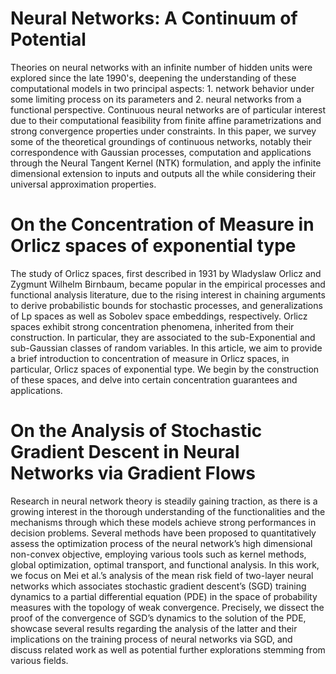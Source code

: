 # Neural Networks: A Continuum of Potential

Theories on neural networks with an infinite number of hidden units were explored since the late 1990's, deepening the understanding of these computational models in two principal aspects: 1. network behavior under some limiting process on its parameters and 2. neural networks from a functional perspective. Continuous neural networks are of particular interest due to their computational feasibility from finite affine parametrizations and strong convergence properties under constraints. In this paper, we survey some of the theoretical groundings of continuous networks, notably their correspondence with Gaussian processes, computation and applications through the Neural Tangent Kernel (NTK) formulation, and apply the infinite dimensional extension to inputs and outputs all the while considering their universal approximation properties.

# On the Concentration of Measure in Orlicz spaces of exponential type

The study of Orlicz spaces, first described in 1931 by Wladyslaw Orlicz and Zygmunt Wilhelm Birnbaum, became popular in the empirical processes and functional analysis literature, due to the rising interest in chaining arguments to derive probabilistic bounds for stochastic processes, and generalizations of Lp spaces as well as Sobolev space embeddings, respectively. Orlicz spaces exhibit strong concentration phenomena, inherited from their construction. In particular, they are associated to the sub-Exponential and sub-Gaussian classes of random variables. In this article, we aim to provide a brief introduction to concentration of measure in Orlicz spaces, in particular, Orlicz spaces of exponential type. We begin by the construction of these spaces, and delve into certain concentration guarantees and applications.

# On the Analysis of Stochastic Gradient Descent in Neural Networks via Gradient Flows

Research in neural network theory is steadily gaining traction, as there is a growing interest in the thorough understanding of the functionalities and the mechanisms through which these models achieve strong performances in decision problems. Several methods have been proposed to quantitatively assess the optimization process of the neural network’s high dimensional non-convex objective, employing various tools such as kernel methods, global optimization, optimal transport, and functional analysis. In this work, we focus on Mei et al.’s analysis of the mean risk field of two-layer neural networks which associates stochastic gradient descent’s (SGD) training dynamics to a partial differential equation (PDE) in the space of probability measures with the topology of weak convergence. Precisely, we dissect the proof of the convergence of SGD’s dynamics to the solution of the PDE, showcase several results regarding the analysis of the latter and their implications on the training process of neural networks via SGD, and discuss related work as well as potential further explorations stemming from various fields.
